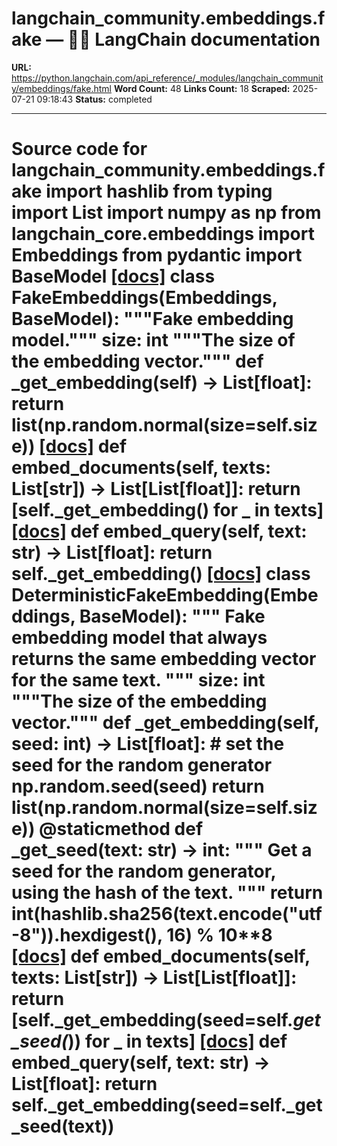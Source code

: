 # langchain_community.embeddings.fake — 🦜🔗 LangChain  documentation

**URL:** https://python.langchain.com/api_reference/_modules/langchain_community/embeddings/fake.html
**Word Count:** 48
**Links Count:** 18
**Scraped:** 2025-07-21 09:18:43
**Status:** completed

---

# Source code for langchain\_community.embeddings.fake               import hashlib     from typing import List          import numpy as np     from langchain_core.embeddings import Embeddings     from pydantic import BaseModel                              [[docs]](https://python.langchain.com/api_reference/community/embeddings/langchain_community.embeddings.fake.FakeEmbeddings.html#langchain_community.embeddings.fake.FakeEmbeddings)     class FakeEmbeddings(Embeddings, BaseModel):         """Fake embedding model."""              size: int         """The size of the embedding vector."""              def _get_embedding(self) -> List[float]:             return list(np.random.normal(size=self.size))                         [[docs]](https://python.langchain.com/api_reference/community/embeddings/langchain_community.embeddings.fake.FakeEmbeddings.html#langchain_community.embeddings.fake.FakeEmbeddings.embed_documents)         def embed_documents(self, texts: List[str]) -> List[List[float]]:             return [self._get_embedding() for _ in texts]                                        [[docs]](https://python.langchain.com/api_reference/community/embeddings/langchain_community.embeddings.fake.FakeEmbeddings.html#langchain_community.embeddings.fake.FakeEmbeddings.embed_query)         def embed_query(self, text: str) -> List[float]:             return self._get_embedding()                                                            [[docs]](https://python.langchain.com/api_reference/community/embeddings/langchain_community.embeddings.fake.DeterministicFakeEmbedding.html#langchain_community.embeddings.fake.DeterministicFakeEmbedding)     class DeterministicFakeEmbedding(Embeddings, BaseModel):         """         Fake embedding model that always returns         the same embedding vector for the same text.         """              size: int         """The size of the embedding vector."""              def _get_embedding(self, seed: int) -> List[float]:             # set the seed for the random generator             np.random.seed(seed)             return list(np.random.normal(size=self.size))              @staticmethod         def _get_seed(text: str) -> int:             """             Get a seed for the random generator, using the hash of the text.             """             return int(hashlib.sha256(text.encode("utf-8")).hexdigest(), 16) % 10**8                         [[docs]](https://python.langchain.com/api_reference/community/embeddings/langchain_community.embeddings.fake.DeterministicFakeEmbedding.html#langchain_community.embeddings.fake.DeterministicFakeEmbedding.embed_documents)         def embed_documents(self, texts: List[str]) -> List[List[float]]:             return [self._get_embedding(seed=self._get_seed(_)) for _ in texts]                                        [[docs]](https://python.langchain.com/api_reference/community/embeddings/langchain_community.embeddings.fake.DeterministicFakeEmbedding.html#langchain_community.embeddings.fake.DeterministicFakeEmbedding.embed_query)         def embed_query(self, text: str) -> List[float]:             return self._get_embedding(seed=self._get_seed(text))